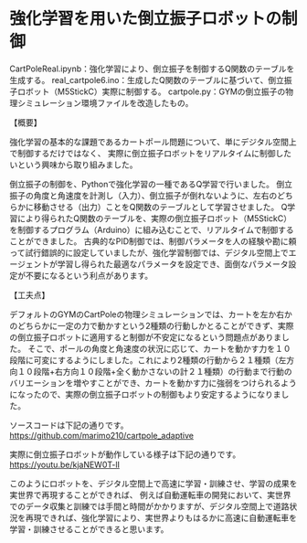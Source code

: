 # 強化学習を用いた倒立振子ロボットの制御

CartPoleReal.ipynb：強化学習により、倒立振子を制御するQ関数のテーブルを生成する。 
real_cartpole6.ino：生成したQ関数のテーブルに基づいて、倒立振子ロボット（M5StickC）実際に制御する。
cartpole.py：GYMの倒立振子の物理シミュレーション環境ファイルを改造したもの。

【概要】

強化学習の基本的な課題であるカートポール問題について、単にデジタル空間上で制御するだけではなく、 実際に倒立振子ロボットをリアルタイムに制御したいという興味から取り組みました。

倒立振子の制御を、Pythonで強化学習の一種であるQ学習で行いました。 倒立振子の角度と角速度を計測し（入力）、倒立振子が倒れないように、左右のどちらかに移動させる（出力）ことをQ関数のテーブルとして学習させました。 Q学習により得られたQ関数のテーブルを、実際の倒立振子ロボット（M5StickC）を制御するプログラム（Arduino）に組み込むことで、リアルタイムで制御することができました。 古典的なPID制御では、制御パラメータを人の経験や勘に頼って試行錯誤的に設定していましたが、強化学習制御では、デジタル空間上でエージェントが学習し得られた最適なパラメータを設定でき、面倒なパラメータ設定が不要になるという利点があります。

【工夫点】

デフォルトのGYMのCartPoleの物理シミュレーションでは、カートを左か右かのどちらかに一定の力で動かすという2種類の行動しかとることができず、実際の倒立振子ロボットに適用すると制御が不安定になるという問題点がありました。
そこで、ポールの角度と角速度の状況に応じて、カートを動かす力を１０段階に可変にするようにしました。これにより2種類の行動から２１種類（左方向１０段階+右方向１０段階+全く動かさないの計２１種類）の行動まで行動のバリエーションを増やすことができ、カートを動かす力に強弱をつけられるようになったので、実際の倒立振子ロボットの制御もより安定するようになりました。

ソースコードは下記の通りです。 https://github.com/marimo210/cartpole_adaptive

実際に倒立振子ロボットが動作している様子は下記の通りです。https://youtu.be/kjaNEW0T-lI

このようにロボットを、デジタル空間上で高速に学習・訓練させ、学習の成果を実世界で再現することができれば、 例えば自動運転車の開発において、実世界でのデータ収集と訓練では手間と時間がかかりますが、デジタル空間上で道路状況を再現できれば、強化学習により、実世界よりもはるかに高速に自動運転車を学習・訓練させることができると思います。
